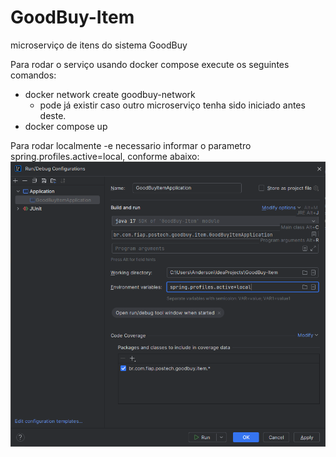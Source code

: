 # GoodBuy-Item

microserviço de itens do sistema GoodBuy

Para rodar o serviço usando docker compose execute os seguintes comandos:
- docker network create goodbuy-network
    - pode já existir caso outro microserviço tenha sido iniciado antes deste.
- docker compose up

Para rodar localmente -e necessario informar o parametro spring.profiles.active=local, conforme abaixo:
![img.png](img.png)